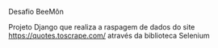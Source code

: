 Desafio BeeMôn

Projeto Django que realiza a raspagem de dados do site https://quotes.toscrape.com/ através da biblioteca Selenium

